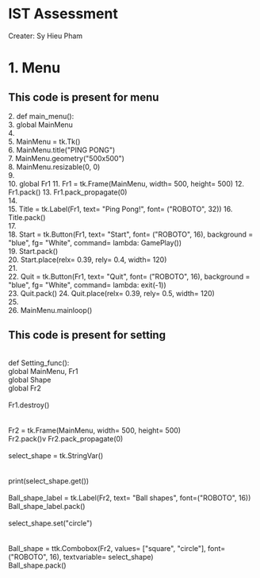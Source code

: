 <h1>
  IST Assessment
</h1>

<p>Creater: Sy Hieu Pham</p>


<h1>1. Menu</h1>
<h2>This code is present for menu</h2>
<section>
<p>2.	def main_menu():<br>
3.	    global MainMenu<br>
4.	<br>
5.	    MainMenu = tk.Tk()<br>
6.	    MainMenu.title("PING PONG")<br>
7.	    MainMenu.geometry("500x500")<br>
8.	    MainMenu.resizable(0, 0)<br>
9.	<br>
10.	    global Fr1
11.	    Fr1 = tk.Frame(MainMenu, width= 500, height= 500)
12.	    Fr1.pack()
13.	    Fr1.pack_propagate(0)<br>
14.	<br>
15.	    Title = tk.Label(Fr1, text= "Ping Pong!", font= ("ROBOTO", 32))
16.	    Title.pack()<br>
17.	<br>
18.	    Start = tk.Button(Fr1, text= "Start", font= ("ROBOTO", 16), background = "blue", fg= "White", command= lambda: GamePlay())<br>
19.	    Start.pack()<br>
20.	    Start.place(relx= 0.39, rely= 0.4, width= 120)<br>
21.	<br>
22.	    Quit = tk.Button(Fr1, text= "Quit", font= ("ROBOTO", 16), background = "blue", fg= "White", command= lambda: exit(-1))<br>
23.	    Quit.pack()
24.	    Quit.place(relx= 0.39, rely= 0.5, width= 120)<br>
25.	<br>
26.	    MainMenu.mainloop()<br>
</p>
</section>

<section>
<h2>This code is present for setting</h2>
  <p>
<br>
    def Setting_func():<br>
    global MainMenu, Fr1<br>
    global Shape<br>
    global Fr2<br>
<br>
    Fr1.destroy()<br>
<br>    
<br>    
    Fr2 = tk.Frame(MainMenu, width= 500, height= 500)<br>
    Fr2.pack()v
    Fr2.pack_propagate(0)<br>
<br>  
    select_shape = tk.StringVar()<br>
<br>
<br>
    print(select_shape.get())<br>
<br>
    Ball_shape_label = tk.Label(Fr2, text= "Ball shapes", font=("ROBOTO", 16))<br>
    Ball_shape_label.pack()<br>
<br>
    select_shape.set("circle")<br>
 <br>   
<br>
    Ball_shape = ttk.Combobox(Fr2, values= ["square", "circle"], font= ("ROBOTO", 16), textvariable= select_shape)<br>
    Ball_shape.pack()<br>
  </p>
</section>
